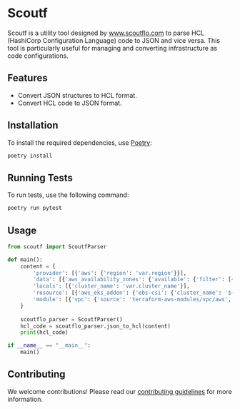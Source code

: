 # Scoutf

Scoutf is a utility tool designed by www.scoutflo.com to parse HCL (HashiCorp Configuration Language) code to JSON and vice versa. This tool is particularly useful for managing and converting infrastructure as code configurations.

## Features

- Convert JSON structures to HCL format.
- Convert HCL code to JSON format.

## Installation

To install the required dependencies, use [Poetry](https://python-poetry.org/):

```sh
poetry install
```

## Running Tests

To run tests, use the following command:

```sh
poetry run pytest
```

## Usage

```python
from scoutf import ScoutfParser

def main():
    content = {
        'provider': [{'aws': {'region': 'var.region'}}],
        'data': [{'aws_availability_zones': {'available': {'filter': [{'name': 'opt-in-status', 'values': ['opt-in-not-required']}]}}}],
        'locals': [{'cluster_name': 'var.cluster_name'}],
        'resource': [{'aws_eks_addon': {'ebs-csi': {'cluster_name': '${module.eks.cluster_name}', 'addon_name': 'aws-ebs-csi-driver'}}}],
        'module': [{'vpc': {'source': 'terraform-aws-modules/vpc/aws', 'version': '3.19.0'}}]
    }
    
    scoutflo_parser = ScoutfParser()
    hcl_code = scoutflo_parser.json_to_hcl(content)
    print(hcl_code)

if __name__ == "__main__":
    main()
```

## Contributing

We welcome contributions! Please read our [contributing guidelines](CONTRIBUTING.md) for more information.
